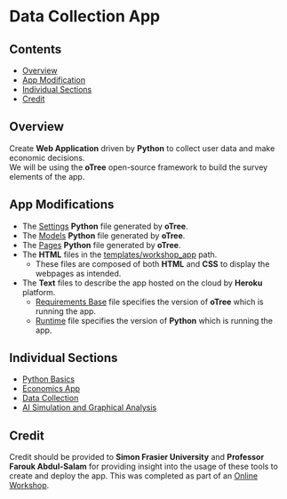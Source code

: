 # Data Collection App

## Contents
* [Overview](#Overview)
* [App Modification](#App-Modifications)
* [Individual Sections](#Individual-Sections)
* [Credit](#Credit)

## Overview
Create <b>Web Application</b> driven by <b>Python</b> to collect user data and make economic decisions.</br> 
We will be using the <b>oTree</b> open-source framework to build the survey elements of the app. 

## App Modifications
<ul>
    <li>The <a href = "workshop_project/settings.py">Settings</a> <b>Python</b> file generated by <b>oTree</b>.</li>
    <li>The <a href = "workshop_project/workshop_app/models.py">Models</a> <b>Python</b> file generated by <b>oTree</b>.</li>
    <li>The <a href = "workshop_project/workshop_app/pages.py">Pages</a> <b>Python</b> file generated by <b>oTree</b>.</li>
    <li>
        The <b>HTML</b> files in the <a href = "workshop_project/workshop_app/templates/workshop_app">templates/workshop_app</a> path.
        <ul>
            <li>These files are composed of both <b>HTML</b> and <b>CSS</b> to display the webpages as intended.</li>
        </ul>
    </li>
    <li>
        The <b>Text</b> files to describe the app hosted on the cloud by <b>Heroku</b> platform.
        <ul>
            <li><a href = "workshop_project/requirements_base.txt">Requirements Base</a> file specifies the version of <b>oTree</b> which is running the app.</li>
            <li><a href = "workshop_project/runtime.txt">Runtime</a> file specifies the version of <b>Python</b> which is running the app.</li>
        </ul>
    </li>
</ul>

## Individual Sections
<ul>
    <li><a href = "python_basics">Python Basics</a></li>
    <li><a href = "workshop_project">Economics App</a></li>
    <li><a href = "workshop_data">Data Collection</a></li>
    <li><a href = "workshop_AI">AI Simulation and Graphical Analysis</a></li>
</ul>

## Credit
Credit should be provided to <b>Simon Frasier University</b> and <b>Professor Farouk Abdul-Salam</b> for providing
insight into the usage of these tools to create and deploy the app. This was completed as part of an 
<a href = "https://sites.google.com/view/farouk-abdul-salam/my-teaching-workshop/workshop?authuser=0">Online Workshop</a>.